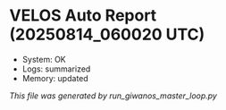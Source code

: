 # VELOS Auto Report (20250814_060020 UTC)

- System: OK
- Logs: summarized
- Memory: updated

_This file was generated by run_giwanos_master_loop.py_